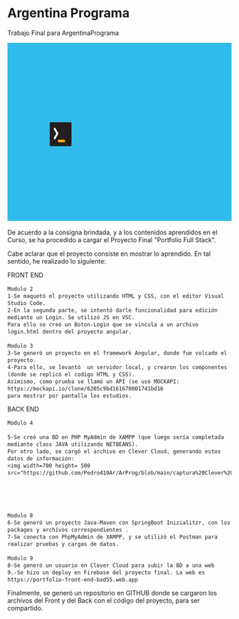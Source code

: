 # Argentina Programa
Trabajo Final para ArgentinaPrograma

<img width=600 height= 400 src="https://github.com/Pedro410Ar/ArProg/blob/main/logo.jpg"/>

De acuerdo a la consigna brindada, y a los contenidos aprendidos en el Curso, 
se ha procedido a cargar el Proyecto Final "Portfolio Full Stack".

Cabe aclarar que el proyecto consiste en mostrar lo aprendido. 
En tal sentido, he realizado lo siguiente: 


FRONT END

	Modulo 2
	1-Se maquetó el proyecto utilizando HTML y CSS, con el editor Visual Studio Code.
	2-En la segunda parte, se intentó darle funcionalidad para edición mediante un Login. Se utilizó JS en VSC. 
	Para ello se creó un Boton-Login que se vincula a un archivo login.html dentro del proyecto angular. 

	Modulo 3
	3-Se generó un proyecto en el framework Angular, donde fue volcado el proyecto.
	4-Para ello, se levantó  un servidor local, y crearon los componentes (donde se replicó el codigo HTML y CSS). 
	Asimismo, como prueba se llamó un API (se usó MOCKAPI: https://mockapi.io/clone/6205c9bd161670001741bd16 
	para mostrar por pantalla los estudios. 
	 
								
BACK END
	
	
	Modulo 4
	
	5-Se creó una BD en PHP MyAdmin de XAMPP (que luego sería completada mediante class JAVA utilizando NETBEANS).
	Por otro lado, se cargó el archivo en Clever Cloud, generando estos datos de información:
	<img width=700 height= 500 src="https://github.com/Pedro410Ar/ArProg/blob/main/captura%20Clever%20Cloud.PNG"/>




	
	Modulo 8
	6-Se generó un proyecto Java-Maven con SpringBoot Inizialitzr, con los packages y archivos correspondientes . 
	7-Se conecta con PhpMyAdmin de XAMPP, y se utilizó el Postman para realizar pruebas y cargas de datos. 

	Modulo 9 
	8-Se generó un usuario en Clever Cloud para subir la BD a una web
	9.-Se hizo un deploy en Firebase del proyecto final. La web es https://portfolio-front-end-bad55.web.app

Finalmente, se generó un repositorio en GITHUB donde se cargaron los archivos del Front y del Back con el código 
del proyecto, para ser compartido.   
